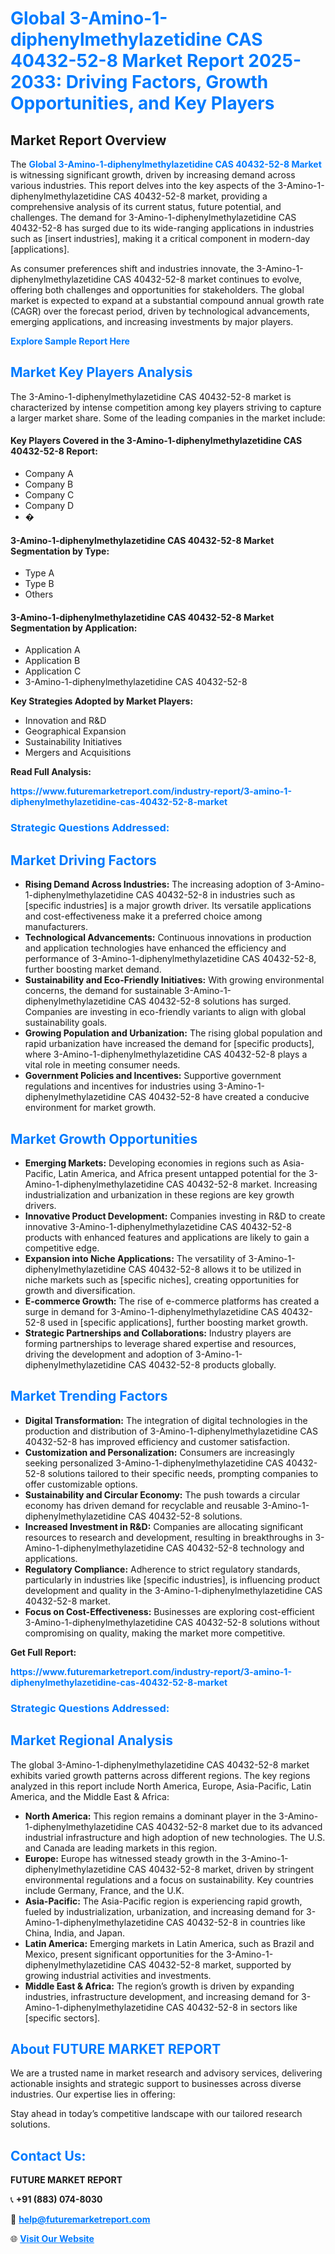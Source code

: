 <h1 style="color: #007BFF;">Global 3-Amino-1-diphenylmethylazetidine CAS 40432-52-8 Market Report 2025-2033: Driving Factors, Growth Opportunities, and Key Players</h1>

<section id="overview">
<h2>Market Report Overview</h2>
<p>The <a href="https://www.futuremarketreport.com/industry-report/3-amino-1-diphenylmethylazetidine-cas-40432-52-8-market" style="color: #007BFF; text-decoration: none;"><strong>Global 3-Amino-1-diphenylmethylazetidine CAS 40432-52-8 Market</strong></a> is witnessing significant growth, driven by increasing demand across various industries. This report delves into the key aspects of the 3-Amino-1-diphenylmethylazetidine CAS 40432-52-8 market, providing a comprehensive analysis of its current status, future potential, and challenges. The demand for 3-Amino-1-diphenylmethylazetidine CAS 40432-52-8 has surged due to its wide-ranging applications in industries such as [insert industries], making it a critical component in modern-day [applications].</p>
<p>As consumer preferences shift and industries innovate, the 3-Amino-1-diphenylmethylazetidine CAS 40432-52-8 market continues to evolve, offering both challenges and opportunities for stakeholders. The global market is expected to expand at a substantial compound annual growth rate (CAGR) over the forecast period, driven by technological advancements, emerging applications, and increasing investments by major players.</p>
</section>

<section id="overview">
<p><a href="https://www.futuremarketreport.com/request-sample/reportId=113382" style="color: #007BFF; text-decoration: none;"><strong>Explore Sample Report Here</strong></a></p>
</section>

<section id="key-players">
<h2 style="color: #007BFF;">Market Key Players Analysis</h2>
<p>The 3-Amino-1-diphenylmethylazetidine CAS 40432-52-8 market is characterized by intense competition among key players striving to capture a larger market share. Some of the leading companies in the market include:</p>
<h4>Key Players Covered in the 3-Amino-1-diphenylmethylazetidine CAS 40432-52-8 Report:</h4>
<ul><li>Company A</li><li>Company B</li><li>Company C</li><li>Company D</li><li>�</li></ul>
<h4>3-Amino-1-diphenylmethylazetidine CAS 40432-52-8 Market Segmentation by Type:</h4>
<ul><li>Type A</li><li>Type B</li><li>Others</li></ul>

<h4>3-Amino-1-diphenylmethylazetidine CAS 40432-52-8 Market Segmentation by Application:</h4>
<ul><li>Application A</li><li>Application B</li><li>Application C</li><li>3-Amino-1-diphenylmethylazetidine CAS 40432-52-8</li></ul>
<p><strong>Key Strategies Adopted by Market Players:</strong></p>
<ul>
<li>Innovation and R&D</li>
<li>Geographical Expansion</li>
<li>Sustainability Initiatives</li>
<li>Mergers and Acquisitions</li>
</ul>
</section>

<section>
<p><strong>Read Full Analysis: </strong></p><a href="https://www.futuremarketreport.com/industry-report/3-amino-1-diphenylmethylazetidine-cas-40432-52-8-market" style="color: #007BFF; text-decoration: none;"><strong>https://www.futuremarketreport.com/industry-report/3-amino-1-diphenylmethylazetidine-cas-40432-52-8-market</strong></a>
<h3 style="color: #007BFF;">Strategic Questions Addressed:</h3>
</section>

<section id="driving-factors">
<h2 style="color: #007BFF;">Market Driving Factors</h2>
<ul>
<li><strong>Rising Demand Across Industries:</strong> The increasing adoption of 3-Amino-1-diphenylmethylazetidine CAS 40432-52-8 in industries such as [specific industries] is a major growth driver. Its versatile applications and cost-effectiveness make it a preferred choice among manufacturers.</li>
<li><strong>Technological Advancements:</strong> Continuous innovations in production and application technologies have enhanced the efficiency and performance of 3-Amino-1-diphenylmethylazetidine CAS 40432-52-8, further boosting market demand.</li>
<li><strong>Sustainability and Eco-Friendly Initiatives:</strong> With growing environmental concerns, the demand for sustainable 3-Amino-1-diphenylmethylazetidine CAS 40432-52-8 solutions has surged. Companies are investing in eco-friendly variants to align with global sustainability goals.</li>
<li><strong>Growing Population and Urbanization:</strong> The rising global population and rapid urbanization have increased the demand for [specific products], where 3-Amino-1-diphenylmethylazetidine CAS 40432-52-8 plays a vital role in meeting consumer needs.</li>
<li><strong>Government Policies and Incentives:</strong> Supportive government regulations and incentives for industries using 3-Amino-1-diphenylmethylazetidine CAS 40432-52-8 have created a conducive environment for market growth.</li>
</ul>
</section>

<section id="growth-opportunities">
<h2 style="color: #007BFF;">Market Growth Opportunities</h2>
<ul>
<li><strong>Emerging Markets:</strong> Developing economies in regions such as Asia-Pacific, Latin America, and Africa present untapped potential for the 3-Amino-1-diphenylmethylazetidine CAS 40432-52-8 market. Increasing industrialization and urbanization in these regions are key growth drivers.</li>
<li><strong>Innovative Product Development:</strong> Companies investing in R&D to create innovative 3-Amino-1-diphenylmethylazetidine CAS 40432-52-8 products with enhanced features and applications are likely to gain a competitive edge.</li>
<li><strong>Expansion into Niche Applications:</strong> The versatility of 3-Amino-1-diphenylmethylazetidine CAS 40432-52-8 allows it to be utilized in niche markets such as [specific niches], creating opportunities for growth and diversification.</li>
<li><strong>E-commerce Growth:</strong> The rise of e-commerce platforms has created a surge in demand for 3-Amino-1-diphenylmethylazetidine CAS 40432-52-8 used in [specific applications], further boosting market growth.</li>
<li><strong>Strategic Partnerships and Collaborations:</strong> Industry players are forming partnerships to leverage shared expertise and resources, driving the development and adoption of 3-Amino-1-diphenylmethylazetidine CAS 40432-52-8 products globally.</li>
</ul>
</section>

<section id="trending-factors">
<h2 style="color: #007BFF;">Market Trending Factors</h2>
<ul>
<li><strong>Digital Transformation:</strong> The integration of digital technologies in the production and distribution of 3-Amino-1-diphenylmethylazetidine CAS 40432-52-8 has improved efficiency and customer satisfaction.</li>
<li><strong>Customization and Personalization:</strong> Consumers are increasingly seeking personalized 3-Amino-1-diphenylmethylazetidine CAS 40432-52-8 solutions tailored to their specific needs, prompting companies to offer customizable options.</li>
<li><strong>Sustainability and Circular Economy:</strong> The push towards a circular economy has driven demand for recyclable and reusable 3-Amino-1-diphenylmethylazetidine CAS 40432-52-8 solutions.</li>
<li><strong>Increased Investment in R&D:</strong> Companies are allocating significant resources to research and development, resulting in breakthroughs in 3-Amino-1-diphenylmethylazetidine CAS 40432-52-8 technology and applications.</li>
<li><strong>Regulatory Compliance:</strong> Adherence to strict regulatory standards, particularly in industries like [specific industries], is influencing product development and quality in the 3-Amino-1-diphenylmethylazetidine CAS 40432-52-8 market.</li>
<li><strong>Focus on Cost-Effectiveness:</strong> Businesses are exploring cost-efficient 3-Amino-1-diphenylmethylazetidine CAS 40432-52-8 solutions without compromising on quality, making the market more competitive.</li>
</ul>
</section>

<section>
<p><strong>Get Full Report: </strong></p><a href="https://www.futuremarketreport.com/industry-report/3-amino-1-diphenylmethylazetidine-cas-40432-52-8-market" style="color: #007BFF; text-decoration: none;"><strong>https://www.futuremarketreport.com/industry-report/3-amino-1-diphenylmethylazetidine-cas-40432-52-8-market</strong></a>
<h3 style="color: #007BFF;">Strategic Questions Addressed:</h3>
</section>


<section id="regional-analysis">
<h2 style="color: #007BFF;">Market Regional Analysis</h2>
<p>The global 3-Amino-1-diphenylmethylazetidine CAS 40432-52-8 market exhibits varied growth patterns across different regions. The key regions analyzed in this report include North America, Europe, Asia-Pacific, Latin America, and the Middle East & Africa:</p>
<ul>
<li><strong>North America:</strong> This region remains a dominant player in the 3-Amino-1-diphenylmethylazetidine CAS 40432-52-8 market due to its advanced industrial infrastructure and high adoption of new technologies. The U.S. and Canada are leading markets in this region.</li>
<li><strong>Europe:</strong> Europe has witnessed steady growth in the 3-Amino-1-diphenylmethylazetidine CAS 40432-52-8 market, driven by stringent environmental regulations and a focus on sustainability. Key countries include Germany, France, and the U.K.</li>
<li><strong>Asia-Pacific:</strong> The Asia-Pacific region is experiencing rapid growth, fueled by industrialization, urbanization, and increasing demand for 3-Amino-1-diphenylmethylazetidine CAS 40432-52-8 in countries like China, India, and Japan.</li>
<li><strong>Latin America:</strong> Emerging markets in Latin America, such as Brazil and Mexico, present significant opportunities for the 3-Amino-1-diphenylmethylazetidine CAS 40432-52-8 market, supported by growing industrial activities and investments.</li>
<li><strong>Middle East & Africa:</strong> The region’s growth is driven by expanding industries, infrastructure development, and increasing demand for 3-Amino-1-diphenylmethylazetidine CAS 40432-52-8 in sectors like [specific sectors].</li>
</ul>
</section>

<footer>
<h2 style="color: #007BFF;">About FUTURE MARKET REPORT</h2>
<p>We are a trusted name in market research and advisory services, delivering actionable insights and strategic support to businesses across diverse industries. Our expertise lies in offering:</p>

<p>Stay ahead in today’s competitive landscape with our tailored research solutions.</p>

<h2 style="color: #007BFF;">Contact Us:</h2>
<p><strong>FUTURE MARKET REPORT</strong></p>
<p>📞 <strong>+91 (883) 074-8030</strong></p>
<p>📧 <strong><a href="mailto:help@futuremarketreport.com" style="color: #007BFF;">help@futuremarketreport.com</a></strong></p>
<p>🌐 <strong><a href="https://www.futuremarketreport.com/" style="color: #007BFF;">Visit Our Website</a></strong></p>
</footer>
